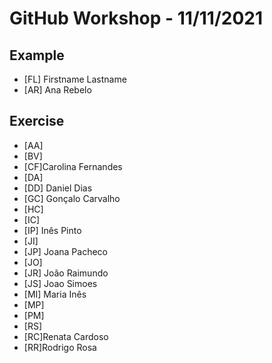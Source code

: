# GitHub Workshop - 11/11/2021

## Example

- [FL] Firstname Lastname
- [AR] Ana Rebelo

## Exercise

- [AA]
- [BV]
- [CF]Carolina Fernandes
- [DA]
- [DD] Daniel Dias
- [GC] Gonçalo Carvalho
- [HC]
- [IC]
- [IP] Inês Pinto
- [JI]
- [JP] Joana Pacheco
- [JO]
- [JR] João Raimundo
- [JS] Joao Simoes
- [MI] Maria Inês
- [MP]
- [PM]
- [RS]
- [RC]Renata Cardoso
- [RR]Rodrigo Rosa

